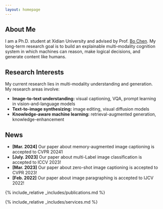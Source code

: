 ```yaml
---
layout: homepage
---
```


## About Me

I am a Ph.D. student at Xidian University and advised by Prof. [Bo Chen](https://web.xidian.edu.cn/bchen/).  My long-term research goal is to build an explainable multi-modality cognition system in which machines can reason, make logical decisions, and generate content like humans. 

## Research Interests
My current research lies in multi-modality understanding and generation. My research areas involve:
- **Image-to-text understanding:** visual captioning, VQA, prompt learning in vision-and-language models
- **Text-to-image synthesizing:** image editing, visual diffusion models
- **Knowledge-aware machine learning:** retrieval-augmented generation, knowledge-enhancement

## News
- **[Mar. 2024]** Our paper about memory-augmented image captioning is accepted to CVPR 20241
- **[July. 2023]** Our paper about multi-Label image classification is accepted to ICCV 2023!
- **[Mar. 2023]** Our paper about zero-shot image captioning is accepted to CVPR 2023!
- **[Feb. 2022]** Our paper about image paragraphing is accepted to IJCV 2022!

{% include_relative _includes/publications.md %}

{% include_relative _includes/services.md %}
